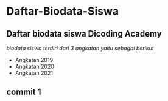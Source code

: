 Daftar-Biodata-Siswa
==
Daftar biodata siswa Dicoding Academy
--
*biodata siswa terdiri dari 3 angkatan yaitu sebagai berikut*
- Angkatan 2019
- Angkatan 2020
- Angkatan 2021

## commit 1
